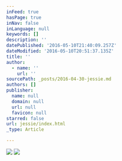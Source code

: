 ```yaml
---
inFeed: true
hasPage: true
inNav: false
inLanguage: null
keywords: []
description: ''
datePublished: '2016-05-10T21:40:09.257Z'
dateModified: '2016-05-10T20:51:37.135Z'
title: ''
author:
  - name: ''
    url: ''
sourcePath: _posts/2016-04-30-jessie.md
authors: []
publisher:
  name: null
  domain: null
  url: null
  favicon: null
starred: false
url: jessie/index.html
_type: Article

---
```

![](https://s3-us-west-2.amazonaws.com/the-grid-img/p/dc52e55d72e03616f3f35b9d90d8b1d6a7252e73.png)
![](https://s3-us-west-2.amazonaws.com/the-grid-img/p/eac88ac60769528695780a0540d94be0931edd6a.jpg)